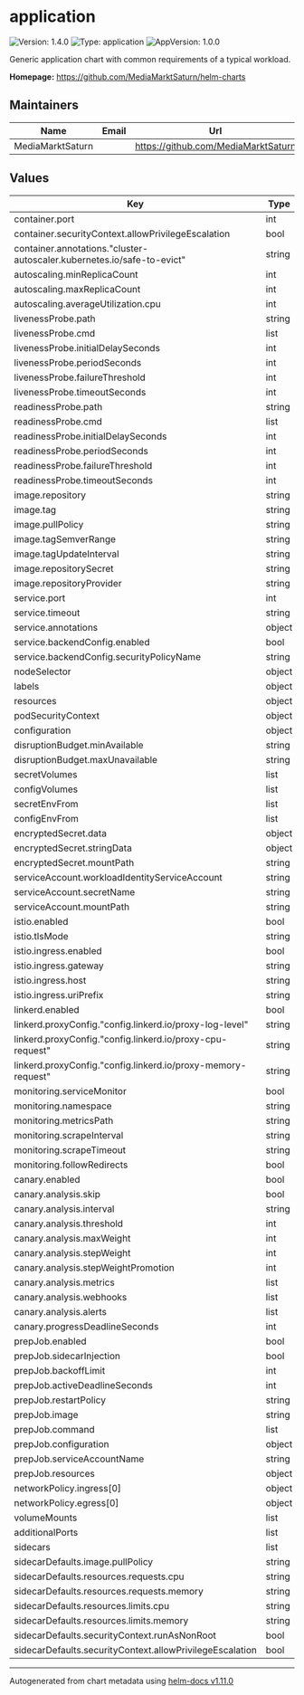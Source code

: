 # application

![Version: 1.4.0](https://img.shields.io/badge/Version-1.4.0-informational?style=flat-square) ![Type: application](https://img.shields.io/badge/Type-application-informational?style=flat-square) ![AppVersion: 1.0.0](https://img.shields.io/badge/AppVersion-1.0.0-informational?style=flat-square)

Generic application chart with common requirements of a typical workload.

**Homepage:** <https://github.com/MediaMarktSaturn/helm-charts>

## Maintainers

| Name | Email | Url |
| ---- | ------ | --- |
| MediaMarktSaturn |  | <https://github.com/MediaMarktSaturn> |

## Values

| Key | Type | Default | Description |
|-----|------|---------|-------------|
| container.port | int | `8080` |  |
| container.securityContext.allowPrivilegeEscalation | bool | `false` |  |
| container.annotations."cluster-autoscaler.kubernetes.io/safe-to-evict" | string | `"true"` |  |
| autoscaling.minReplicaCount | int | `1` |  |
| autoscaling.maxReplicaCount | int | `1` |  |
| autoscaling.averageUtilization.cpu | int | `80` |  |
| livenessProbe.path | string | `"/.well-known/live"` |  |
| livenessProbe.cmd | list | `[]` |  |
| livenessProbe.initialDelaySeconds | int | `10` |  |
| livenessProbe.periodSeconds | int | `10` |  |
| livenessProbe.failureThreshold | int | `3` |  |
| livenessProbe.timeoutSeconds | int | `5` |  |
| readinessProbe.path | string | `"/.well-known/ready"` |  |
| readinessProbe.cmd | list | `[]` |  |
| readinessProbe.initialDelaySeconds | int | `10` |  |
| readinessProbe.periodSeconds | int | `10` |  |
| readinessProbe.failureThreshold | int | `3` |  |
| readinessProbe.timeoutSeconds | int | `5` |  |
| image.repository | string | `"quay.io/heubeck/examiner"` |  |
| image.tag | string | `"1.11.14"` |  |
| image.pullPolicy | string | `"IfNotPresent"` |  |
| image.tagSemverRange | string | `"^1.x"` |  |
| image.tagUpdateInterval | string | `"10m0s"` |  |
| image.repositorySecret | string | `"oci-registry-service"` |  |
| image.repositoryProvider | string | `"generic"` |  |
| service.port | int | `80` |  |
| service.timeout | string | `"120s"` |  |
| service.annotations | object | `{}` |  |
| service.backendConfig.enabled | bool | `false` |  |
| service.backendConfig.securityPolicyName | string | `nil` |  |
| nodeSelector | object | `{}` |  |
| labels | object | `{}` |  |
| resources | object | `{}` |  |
| podSecurityContext | object | `{}` |  |
| configuration | object | `{}` |  |
| disruptionBudget.minAvailable | string | `nil` |  |
| disruptionBudget.maxUnavailable | string | `"50%"` |  |
| secretVolumes | list | `[]` |  |
| configVolumes | list | `[]` |  |
| secretEnvFrom | list | `[]` |  |
| configEnvFrom | list | `[]` |  |
| encryptedSecret.data | object | `{}` |  |
| encryptedSecret.stringData | object | `{}` |  |
| encryptedSecret.mountPath | string | `nil` |  |
| serviceAccount.workloadIdentityServiceAccount | string | `nil` |  |
| serviceAccount.secretName | string | `nil` |  |
| serviceAccount.mountPath | string | `"/config/service-account"` |  |
| istio.enabled | bool | `false` |  |
| istio.tlsMode | string | `"ISTIO_MUTUAL"` |  |
| istio.ingress.enabled | bool | `true` |  |
| istio.ingress.gateway | string | `"public-gateway"` |  |
| istio.ingress.host | string | `"*"` |  |
| istio.ingress.uriPrefix | string | `"/"` |  |
| linkerd.enabled | bool | `false` |  |
| linkerd.proxyConfig."config.linkerd.io/proxy-log-level" | string | `"error"` |  |
| linkerd.proxyConfig."config.linkerd.io/proxy-cpu-request" | string | `"0.2"` |  |
| linkerd.proxyConfig."config.linkerd.io/proxy-memory-request" | string | `"128Mi"` |  |
| monitoring.serviceMonitor | bool | `false` |  |
| monitoring.namespace | string | `"monitoring"` |  |
| monitoring.metricsPath | string | `"/metrics"` |  |
| monitoring.scrapeInterval | string | `"30s"` |  |
| monitoring.scrapeTimeout | string | `"10s"` |  |
| monitoring.followRedirects | bool | `true` |  |
| canary.enabled | bool | `false` |  |
| canary.analysis.skip | bool | `false` |  |
| canary.analysis.interval | string | `"60s"` |  |
| canary.analysis.threshold | int | `10` |  |
| canary.analysis.maxWeight | int | `50` |  |
| canary.analysis.stepWeight | int | `5` |  |
| canary.analysis.stepWeightPromotion | int | `10` |  |
| canary.analysis.metrics | list | `[]` |  |
| canary.analysis.webhooks | list | `[]` |  |
| canary.analysis.alerts | list | `[]` |  |
| canary.progressDeadlineSeconds | int | `600` |  |
| prepJob.enabled | bool | `false` |  |
| prepJob.sidecarInjection | bool | `false` |  |
| prepJob.backoffLimit | int | `30` |  |
| prepJob.activeDeadlineSeconds | int | `1800` |  |
| prepJob.restartPolicy | string | `"Never"` |  |
| prepJob.image | string | `"busybox:stable"` |  |
| prepJob.command | list | `[]` |  |
| prepJob.configuration | object | `{}` |  |
| prepJob.serviceAccountName | string | `nil` |  |
| prepJob.resources | object | `{}` |  |
| networkPolicy.ingress[0] | object | `{}` |  |
| networkPolicy.egress[0] | object | `{}` |  |
| volumeMounts | list | `[]` |  |
| additionalPorts | list | `[]` |  |
| sidecars | list | `[]` |  |
| sidecarDefaults.image.pullPolicy | string | `"IfNotPresent"` |  |
| sidecarDefaults.resources.requests.cpu | string | `"100m"` |  |
| sidecarDefaults.resources.requests.memory | string | `"100Mi"` |  |
| sidecarDefaults.resources.limits.cpu | string | `"500m"` |  |
| sidecarDefaults.resources.limits.memory | string | `"500Mi"` |  |
| sidecarDefaults.securityContext.runAsNonRoot | bool | `true` |  |
| sidecarDefaults.securityContext.allowPrivilegeEscalation | bool | `false` |  |

----------------------------------------------
Autogenerated from chart metadata using [helm-docs v1.11.0](https://github.com/norwoodj/helm-docs/releases/v1.11.0)
